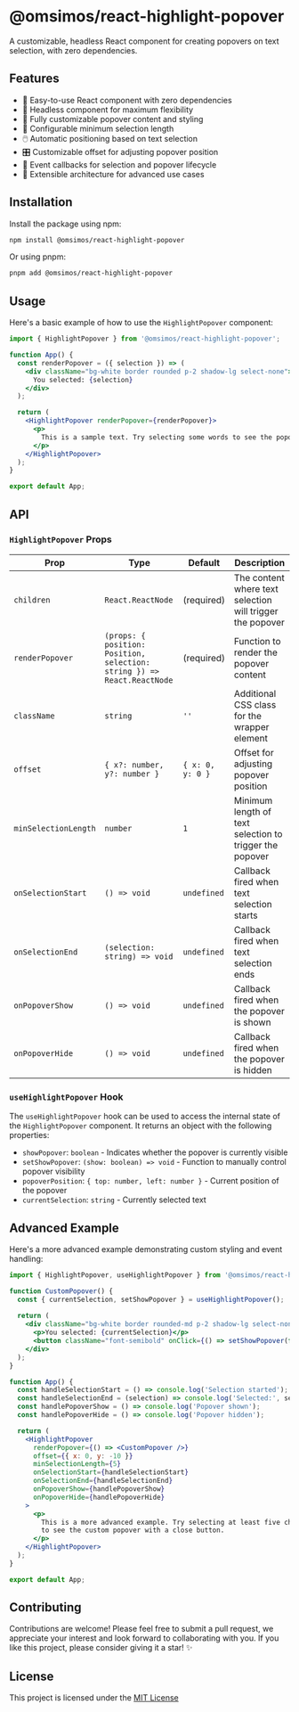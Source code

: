 # @omsimos/react-highlight-popover

A customizable, headless React component for creating popovers on text selection, with zero dependencies.

## Features

- 🎯 Easy-to-use React component with zero dependencies
- 🧠 Headless component for maximum flexibility
- 🎨 Fully customizable popover content and styling
- 📏 Configurable minimum selection length
- 🖱️ Automatic positioning based on text selection
- 🎛️ Customizable offset for adjusting popover position
- 🔄 Event callbacks for selection and popover lifecycle
- 🔌 Extensible architecture for advanced use cases

## Installation

Install the package using npm:

```sh
npm install @omsimos/react-highlight-popover
```

Or using pnpm:

```sh
pnpm add @omsimos/react-highlight-popover
```

## Usage

Here's a basic example of how to use the `HighlightPopover` component:

```jsx
import { HighlightPopover } from '@omsimos/react-highlight-popover';

function App() {
  const renderPopover = ({ selection }) => (
    <div className="bg-white border rounded p-2 shadow-lg select-none">
      You selected: {selection}
    </div>
  );

  return (
    <HighlightPopover renderPopover={renderPopover}>
      <p>
        This is a sample text. Try selecting some words to see the popover in action.
      </p>
    </HighlightPopover>
  );
}

export default App;
```


## API

### `HighlightPopover` Props

| Prop | Type | Default | Description |
|------|------|---------|-------------|
| `children` | `React.ReactNode` | (required) | The content where text selection will trigger the popover |
| `renderPopover` | `(props: { position: Position, selection: string }) => React.ReactNode` | (required) | Function to render the popover content |
| `className` | `string` | `''` | Additional CSS class for the wrapper element |
| `offset` | `{ x?: number, y?: number }` | `{ x: 0, y: 0 }` | Offset for adjusting popover position |
| `minSelectionLength` | `number` | `1` | Minimum length of text selection to trigger the popover |
| `onSelectionStart` | `() => void` | `undefined` | Callback fired when text selection starts |
| `onSelectionEnd` | `(selection: string) => void` | `undefined` | Callback fired when text selection ends |
| `onPopoverShow` | `() => void` | `undefined` | Callback fired when the popover is shown |
| `onPopoverHide` | `() => void` | `undefined` | Callback fired when the popover is hidden |

### `useHighlightPopover` Hook

The `useHighlightPopover` hook can be used to access the internal state of the `HighlightPopover` component. It returns an object with the following properties:

- `showPopover`: `boolean` - Indicates whether the popover is currently visible
- `setShowPopover`: `(show: boolean) => void` - Function to manually control popover visibility
- `popoverPosition`: `{ top: number, left: number }` - Current position of the popover
- `currentSelection`: `string` - Currently selected text

## Advanced Example

Here's a more advanced example demonstrating custom styling and event handling:

```jsx
import { HighlightPopover, useHighlightPopover } from '@omsimos/react-highlight-popover';

function CustomPopover() {
  const { currentSelection, setShowPopover } = useHighlightPopover();
  
  return (
    <div className="bg-white border rounded-md p-2 shadow-lg select-none">
      <p>You selected: {currentSelection}</p>
      <button className="font-semibold" onClick={() => setShowPopover(false)}>Close</button>
    </div>
  );
}

function App() {
  const handleSelectionStart = () => console.log('Selection started');
  const handleSelectionEnd = (selection) => console.log('Selected:', selection);
  const handlePopoverShow = () => console.log('Popover shown');
  const handlePopoverHide = () => console.log('Popover hidden');

  return (
    <HighlightPopover
      renderPopover={() => <CustomPopover />}
      offset={{ x: 0, y: -10 }}
      minSelectionLength={5}
      onSelectionStart={handleSelectionStart}
      onSelectionEnd={handleSelectionEnd}
      onPopoverShow={handlePopoverShow}
      onPopoverHide={handlePopoverHide}
    >
      <p>
        This is a more advanced example. Try selecting at least five characters
        to see the custom popover with a close button.
      </p>
    </HighlightPopover>
  );
}

export default App;
```

## Contributing
Contributions are welcome! Please feel free to submit a pull request, we appreciate your interest and look forward to collaborating with you. If you like this project, please consider giving it a star! ✨ 

## License
This project is licensed under the [MIT License](LICENSE)

